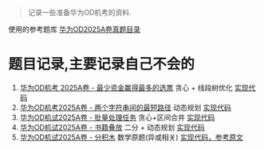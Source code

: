 > 记录一些准备华为OD机考的资料.

使用的参考题库 [华为OD2025A卷真题目录](https://blog.csdn.net/qq_45776114/article/details/145076776)
# 题目记录,主要记录自己不会的
1. [华为OD机考 2025A卷 - 最少资金赢得最多的选票](https://blog.csdn.net/qq_45776114/article/details/147288240)  贪心 + 线段树优化 [实现代码](./code/最少资金赢得最多的选票.cpp)
2. [华为OD机考2025A卷 - 两个字符串间的最短路径](https://blog.csdn.net/qq_45776114/article/details/147141325) 动态规划 [实现代码](./code/两个字符串间的最短路径.cpp)
3. [华为OD机试2025A卷 - 批量处理任务](https://blog.csdn.net/qq_45776114/article/details/147398095) 贪心+区间合并 [实现代码](./code/批量处理任务.cpp)
4. [华为OD机试2025A卷 - 书籍叠放](https://blog.csdn.net/qq_45776114/article/details/145583068) 二分 + 动态规划 [实现代码](./code/书籍叠放.cpp)
5. [华为OD机试2025A卷 - 分积木](https://blog.csdn.net/qq_45776114/article/details/147493888) 数学原题(异或相关) [实现代码，参考原文](https://blog.csdn.net/qq_45776114/article/details/147493888)
